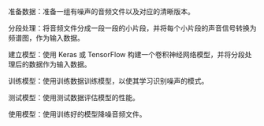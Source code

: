 准备数据：准备一组有噪声的音频文件以及对应的清晰版本。

分段处理：将音频文件分成一段一段的小片段，并将每个小片段的声音信号转换为频谱图，作为输入数据。

建立模型：使用 Keras 或 TensorFlow 构建一个卷积神经网络模型，并将分段处理后的数据作为输入数据。

训练模型：使用训练数据训练模型，以使其学习识别噪声的模式。

测试模型：使用测试数据评估模型的性能。

使用模型：使用训练好的模型降噪音频文件。